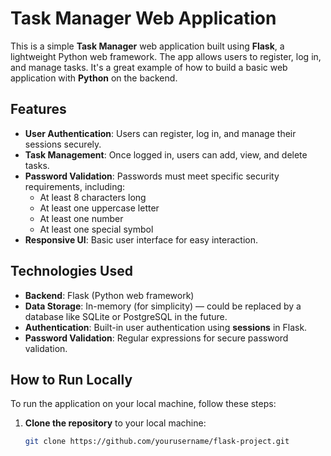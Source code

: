 # Task Manager Web Application

This is a simple **Task Manager** web application built using **Flask**, a lightweight Python web framework. The app allows users to register, log in, and manage tasks. It's a great example of how to build a basic web application with **Python** on the backend.

## Features

- **User Authentication**: Users can register, log in, and manage their sessions securely.
- **Task Management**: Once logged in, users can add, view, and delete tasks.
- **Password Validation**: Passwords must meet specific security requirements, including:
  - At least 8 characters long
  - At least one uppercase letter
  - At least one number
  - At least one special symbol
- **Responsive UI**: Basic user interface for easy interaction.

## Technologies Used

- **Backend**: Flask (Python web framework)
- **Data Storage**: In-memory (for simplicity) — could be replaced by a database like SQLite or PostgreSQL in the future.
- **Authentication**: Built-in user authentication using **sessions** in Flask.
- **Password Validation**: Regular expressions for secure password validation.

## How to Run Locally

To run the application on your local machine, follow these steps:

1. **Clone the repository** to your local machine:
   ```bash
   git clone https://github.com/yourusername/flask-project.git
